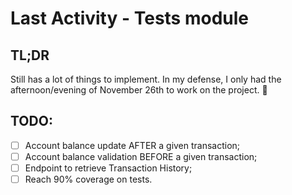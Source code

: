 # Last Activity - Tests module

## TL;DR
Still has a lot of things to implement. In my defense, I only had the afternoon/evening of November 26th to work on the project. :shrug:

## TODO:

- [ ] Account balance update AFTER a given transaction;
- [ ] Account balance validation BEFORE a given transaction;
- [ ] Endpoint to retrieve Transaction History;
- [ ] Reach 90% coverage on tests.
